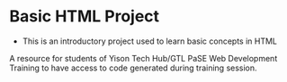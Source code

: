 # Basic HTML Project

- This is an introductory project used to learn basic concepts in HTML

A resource for students of Yison Tech Hub/GTL PaSE Web Development Training to have access to code generated during training session.
